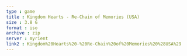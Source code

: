 ```yaml
---
type : game
title : Kingdom Hearts - Re-Chain of Memories (USA)
size : 3.8 G
format : iso
archive : zip
server : myrient
link2 : Kingdom%20Hearts%20-%20Re-Chain%20of%20Memories%20%28USA%29
---
```

